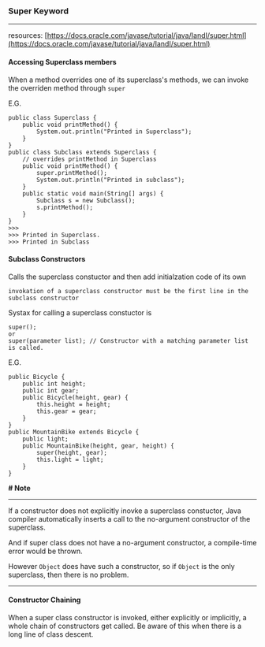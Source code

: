 ### Super Keyword
---

resources: [https://docs.oracle.com/javase/tutorial/java/IandI/super.html](https://docs.oracle.com/javase/tutorial/java/IandI/super.html)

#### Accessing Superclass members

When a method overrides one of its superclass's methods, we can invoke the overriden method through `super`

E.G.

```
public class Superclass {
	public void printMethod() {
		System.out.println("Printed in Superclass");
	}
}
public class Subclass extends Superclass {
	// overrides printMethod in Superclass
	public void printMethod() {
		super.printMethod();
		System.out.println("Printed in subclass");
	}
	public static void main(String[] args) {
		Subclass s = new Subclass();
		s.printMethod();
	}
}
>>>
>>> Printed in Superclass.
>>> Printed in Subclass
```

#### Subclass Constructors

Calls the superclass constuctor and then add initialzation code of its own

`invokation of a superclass constructor must be the first line in the subclass constructor`

Systax for calling a superclass constuctor is

```
super();
or
super(parameter list); // Constructor with a matching parameter list is called.
```

E.G.

```
public Bicycle {
	public int height;
	public int gear;
	public Bicycle(height, gear) {
		this.height = height;
		this.gear = gear;
	}
}
public MountainBike extends Bicycle {
	public light;
	public MountainBike(height, gear, height) {
		super(height, gear);
		this.light = light;
	}
}
```

<b>\# Note</b><br>

---
If a constructor does not explicitly inovke a superclass constuctor, Java compiler automatically inserts a call to the no-argument constructor of the superclass.

And if super class does not have a no-argument constructor, a compile-time error would be thrown.

However `Object` does have such a constructor, so if `Object` is the only superclass, then there is no problem.

---

#### Constructor Chaining

When a super class constructor is invoked, either explicitly or implicitly, a whole chain of constructors get called. Be aware of this when there is a long line of class descent.